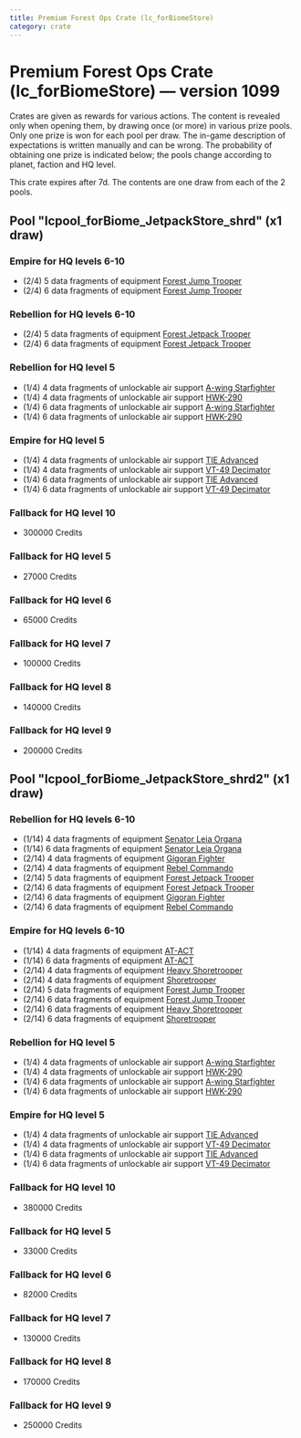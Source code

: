 ```yaml
---
title: Premium Forest Ops Crate (lc_forBiomeStore)
category: crate
---
```


# Premium Forest Ops Crate (lc_forBiomeStore) — version 1099

Crates are given as rewards for various actions. The content is revealed only when opening them, by drawing once (or more) in various prize pools. Only one prize is won for each pool per draw. The in-game description of expectations is written manually and can be wrong. The probability of obtaining one prize is indicated below; the pools change according to planet, faction and HQ level.

This crate expires after 7d. The contents are one draw from each of the 2 pools.

## Pool "lcpool_forBiome_JetpackStore_shrd" (x1 draw)

### Empire for HQ levels 6-10

  * (2/4) 5 data fragments of equipment [Forest Jump Trooper](eqpEmpirePentagonJumpTrooper)
  * (2/4) 6 data fragments of equipment [Forest Jump Trooper](eqpEmpirePentagonJumpTrooper)

### Rebellion for HQ levels 6-10

  * (2/4) 5 data fragments of equipment [Forest Jetpack Trooper](eqpRebelPentagonJetpackTrooper)
  * (2/4) 6 data fragments of equipment [Forest Jetpack Trooper](eqpRebelPentagonJetpackTrooper)

### Rebellion for HQ level 5

  * (1/4) 4 data fragments of unlockable air support [A-wing Starfighter](AWing)
  * (1/4) 4 data fragments of unlockable air support [HWK-290](HWK290)
  * (1/4) 6 data fragments of unlockable air support [A-wing Starfighter](AWing)
  * (1/4) 6 data fragments of unlockable air support [HWK-290](HWK290)

### Empire for HQ level 5

  * (1/4) 4 data fragments of unlockable air support [TIE Advanced](TieAdvanced)
  * (1/4) 4 data fragments of unlockable air support [VT-49 Decimator](VT49)
  * (1/4) 6 data fragments of unlockable air support [TIE Advanced](TieAdvanced)
  * (1/4) 6 data fragments of unlockable air support [VT-49 Decimator](VT49)

### Fallback for HQ level 10

  * 300000 Credits

### Fallback for HQ level 5

  * 27000 Credits

### Fallback for HQ level 6

  * 65000 Credits

### Fallback for HQ level 7

  * 100000 Credits

### Fallback for HQ level 8

  * 140000 Credits

### Fallback for HQ level 9

  * 200000 Credits

## Pool "lcpool_forBiome_JetpackStore_shrd2" (x1 draw)

### Rebellion for HQ levels 6-10

  * (1/14) 4 data fragments of equipment [Senator Leia Organa](eqpRebelDiplomat)
  * (1/14) 6 data fragments of equipment [Senator Leia Organa](eqpRebelDiplomat)
  * (2/14) 4 data fragments of equipment [Gigoran Fighter](eqpRebelShaggyAlien)
  * (2/14) 4 data fragments of equipment [Rebel Commando](eqpRebelPentagonSoldier)
  * (2/14) 5 data fragments of equipment [Forest Jetpack Trooper](eqpRebelPentagonJetpackTrooper)
  * (2/14) 6 data fragments of equipment [Forest Jetpack Trooper](eqpRebelPentagonJetpackTrooper)
  * (2/14) 6 data fragments of equipment [Gigoran Fighter](eqpRebelShaggyAlien)
  * (2/14) 6 data fragments of equipment [Rebel Commando](eqpRebelPentagonSoldier)

### Empire for HQ levels 6-10

  * (1/14) 4 data fragments of equipment [AT-ACT](eqpEmpireCargoGreatDane)
  * (1/14) 6 data fragments of equipment [AT-ACT](eqpEmpireCargoGreatDane)
  * (2/14) 4 data fragments of equipment [Heavy Shoretrooper](eqpEmpirePentagonHeavyTrooper)
  * (2/14) 4 data fragments of equipment [Shoretrooper](eqpEmpirePentagonTrooper)
  * (2/14) 5 data fragments of equipment [Forest Jump Trooper](eqpEmpirePentagonJumpTrooper)
  * (2/14) 6 data fragments of equipment [Forest Jump Trooper](eqpEmpirePentagonJumpTrooper)
  * (2/14) 6 data fragments of equipment [Heavy Shoretrooper](eqpEmpirePentagonHeavyTrooper)
  * (2/14) 6 data fragments of equipment [Shoretrooper](eqpEmpirePentagonTrooper)

### Rebellion for HQ level 5

  * (1/4) 4 data fragments of unlockable air support [A-wing Starfighter](AWing)
  * (1/4) 4 data fragments of unlockable air support [HWK-290](HWK290)
  * (1/4) 6 data fragments of unlockable air support [A-wing Starfighter](AWing)
  * (1/4) 6 data fragments of unlockable air support [HWK-290](HWK290)

### Empire for HQ level 5

  * (1/4) 4 data fragments of unlockable air support [TIE Advanced](TieAdvanced)
  * (1/4) 4 data fragments of unlockable air support [VT-49 Decimator](VT49)
  * (1/4) 6 data fragments of unlockable air support [TIE Advanced](TieAdvanced)
  * (1/4) 6 data fragments of unlockable air support [VT-49 Decimator](VT49)

### Fallback for HQ level 10

  * 380000 Credits

### Fallback for HQ level 5

  * 33000 Credits

### Fallback for HQ level 6

  * 82000 Credits

### Fallback for HQ level 7

  * 130000 Credits

### Fallback for HQ level 8

  * 170000 Credits

### Fallback for HQ level 9

  * 250000 Credits